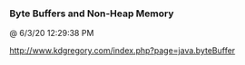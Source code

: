 ﻿

### Byte Buffers and Non-Heap Memory
@ 6/3/20 12:29:38 PM

http://www.kdgregory.com/index.php?page=java.byteBuffer


